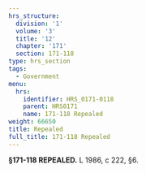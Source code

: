 ```yaml
---
hrs_structure:
  division: '1'
  volume: '3'
  title: '12'
  chapter: '171'
  section: 171-118
type: hrs_section
tags:
  - Government
menu:
  hrs:
    identifier: HRS_0171-0118
    parent: HRS0171
    name: 171-118 Repealed
weight: 66650
title: Repealed
full_title: 171-118 Repealed
---
```

**§171-118 REPEALED.** L 1986, c 222, §6.
